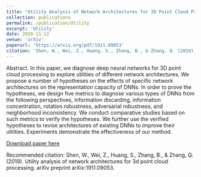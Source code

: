 ```yaml
---
title: "Utility Analysis of Network Architectures for 3D Point Cloud Processing"
collection: publications
permalink: /publication/Utility
excerpt: 'Utility'
date: 2020-11-12
venue: 'arXiv'
paperurl: 'https://arxiv.org/pdf/1911.09053'
citation: 'Shen, W., Wei, Z., Huang, S., Zhang, B., & Zhang, Q. (2019). Utility analysis of network architectures for 3d point cloud processing. arXiv preprint arXiv:1911.09053.'
---
```

Abstract. In this paper, we diagnose deep neural networks for 3D point cloud processing to explore utilities of different network architectures. We propose a number of hypotheses on the effects of specific network architectures on the representation capacity of DNNs. In order to prove the hypotheses, we design five metrics to diagnose various types of DNNs from the following perspectives, information discarding, information concentration, rotation robustness, adversarial robustness, and neighborhood inconsistency. We conduct comparative studies based on such metrics to verify the hypotheses. We further use the verified hypotheses to revise architectures of existing DNNs to improve their utilities. Experiments demonstrate the effectiveness of our method.

[Download paper here](https://arxiv.org/pdf/1911.09053)

Recommended citation: Shen, W., Wei, Z., Huang, S., Zhang, B., & Zhang, Q. (2019). Utility analysis of network architectures for 3d point cloud processing. arXiv preprint arXiv:1911.09053.
